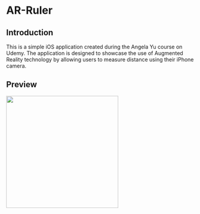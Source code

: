 # AR-Ruler

## Introduction
This is a simple iOS application created during the Angela Yu course on Udemy. The application is designed to showcase the use of Augmented Reality technology by allowing users to measure distance using their iPhone camera. 

## Preview
<img src="https://github.com/kaffka-san/AR-Ruler/blob/main/Images/RPReplay_Final.gif" width="300">
